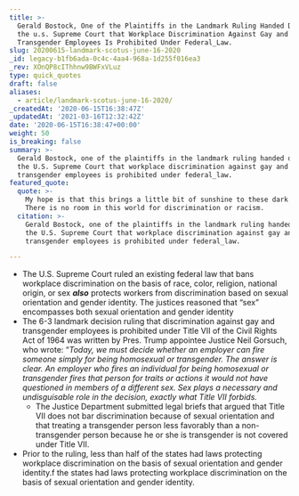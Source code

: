 ```yaml
---
title: >-
  Gerald Bostock, One of the Plaintiffs in the Landmark Ruling Handed Down by
  the u.s. Supreme Court that Workplace Discrimination Against Gay and
  Transgender Employees Is Prohibited Under Federal_Law.
slug: 20200615-landmark-scotus-june-16-2020
_id: legacy-b1fb6ada-0c4c-4aa4-968a-1d255f016ea3
_rev: XOnQP8cIThhnw9BWFxVLuz
type: quick_quotes
draft: false
aliases:
  - article/landmark-scotus-june-16-2020/
_createdAt: '2020-06-15T16:38:47Z'
_updatedAt: '2021-03-16T12:32:42Z'
date: '2020-06-15T16:38:47+00:00'
weight: 50
is_breaking: false
summary: >-
  Gerald Bostock, one of the plaintiffs in the landmark ruling handed down by
  the U.S. Supreme Court that workplace discrimination against gay and
  transgender employees is prohibited under federal_law.
featured_quote:
  quote: >-
    My hope is that this brings a little bit of sunshine to these dark days...
    There is no room in this world for discrimination or racism.
  citation: >-
    Gerald Bostock, one of the plaintiffs in the landmark ruling handed down by
    the U.S. Supreme Court that workplace discrimination against gay and
    transgender employees is prohibited under federal_law.

---
```

* The U.S. Supreme Court ruled an existing federal law that bans workplace discrimination on the basis of race, color, religion, national origin, or sex ***also*** protects workers from discrimination based on sexual orientation and gender identity. The justices reasoned that “sex” encompasses both sexual orientation and gender identity
* The 6-3 landmark decision ruling that discrimination against gay and transgender employees is prohibited under Title VII of the Civil Rights Act of 1964 was written by Pres. Trump appointee Justice Neil Gorsuch, who wrote: “_Today, we must decide whether an employer can fire someone simply for being homosexual or transgender. The answer is clear. An employer who fires an individual for being homosexual or transgender fires that person for traits or actions it would not have questioned in members of a different sex. Sex plays a necessary and undisguisable role in the decision, exactly what Title VII forbids._
  * The Justice Department submitted legal briefs that argued that Title VII does not bar discrimination because of sexual orientation and that treating a transgender person less favorably than a non-transgender person because he or she is transgender is not covered under Title VII.
* Prior to the ruling, less than half of the states had laws protecting workplace discrimination on the basis of sexual orientation and gender identity.f the states had laws protecting workplace discrimination on the basis of sexual orientation and gender identity.